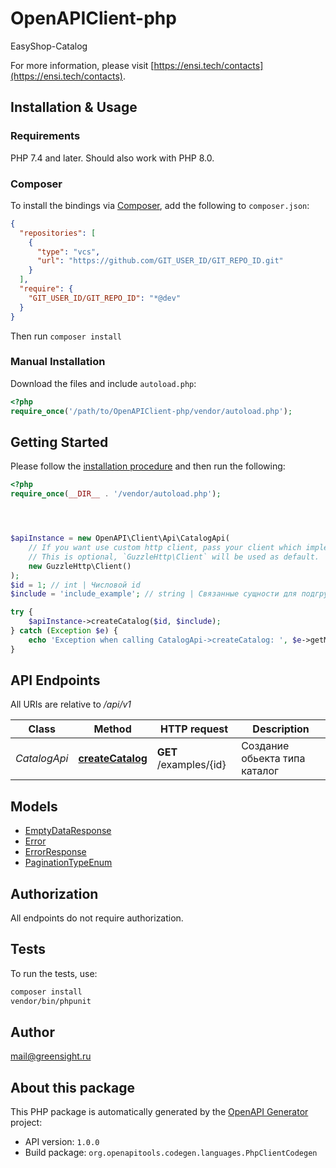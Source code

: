 # OpenAPIClient-php

EasyShop-Catalog

For more information, please visit [https://ensi.tech/contacts](https://ensi.tech/contacts).

## Installation & Usage

### Requirements

PHP 7.4 and later.
Should also work with PHP 8.0.

### Composer

To install the bindings via [Composer](https://getcomposer.org/), add the following to `composer.json`:

```json
{
  "repositories": [
    {
      "type": "vcs",
      "url": "https://github.com/GIT_USER_ID/GIT_REPO_ID.git"
    }
  ],
  "require": {
    "GIT_USER_ID/GIT_REPO_ID": "*@dev"
  }
}
```

Then run `composer install`

### Manual Installation

Download the files and include `autoload.php`:

```php
<?php
require_once('/path/to/OpenAPIClient-php/vendor/autoload.php');
```

## Getting Started

Please follow the [installation procedure](#installation--usage) and then run the following:

```php
<?php
require_once(__DIR__ . '/vendor/autoload.php');




$apiInstance = new OpenAPI\Client\Api\CatalogApi(
    // If you want use custom http client, pass your client which implements `GuzzleHttp\ClientInterface`.
    // This is optional, `GuzzleHttp\Client` will be used as default.
    new GuzzleHttp\Client()
);
$id = 1; // int | Числовой id
$include = 'include_example'; // string | Связанные сущности для подгрузки, через запятую

try {
    $apiInstance->createCatalog($id, $include);
} catch (Exception $e) {
    echo 'Exception when calling CatalogApi->createCatalog: ', $e->getMessage(), PHP_EOL;
}

```

## API Endpoints

All URIs are relative to */api/v1*

Class | Method | HTTP request | Description
------------ | ------------- | ------------- | -------------
*CatalogApi* | [**createCatalog**](docs/Api/CatalogApi.md#createcatalog) | **GET** /examples/{id} | Создание обьекта типа каталог

## Models

- [EmptyDataResponse](docs/Model/EmptyDataResponse.md)
- [Error](docs/Model/Error.md)
- [ErrorResponse](docs/Model/ErrorResponse.md)
- [PaginationTypeEnum](docs/Model/PaginationTypeEnum.md)

## Authorization
All endpoints do not require authorization.
## Tests

To run the tests, use:

```bash
composer install
vendor/bin/phpunit
```

## Author

mail@greensight.ru

## About this package

This PHP package is automatically generated by the [OpenAPI Generator](https://openapi-generator.tech) project:

- API version: `1.0.0`
- Build package: `org.openapitools.codegen.languages.PhpClientCodegen`
